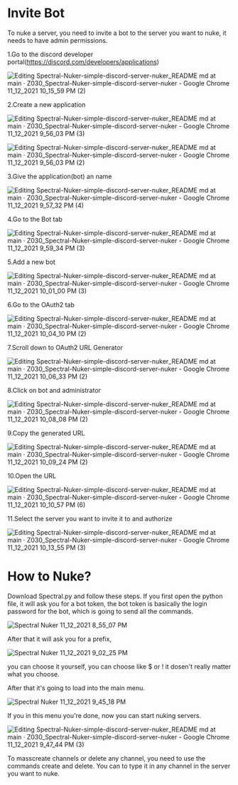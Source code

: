 # Invite Bot
To nuke a server, you need to invite a bot to the server you want to nuke, it needs to have admin permissions.

1.Go to the discord developer portal(https://discord.com/developers/applications)

![Editing Spectral-Nuker-simple-discord-server-nuker_README md at main · Z030_Spectral-Nuker-simple-discord-server-nuker - Google Chrome 11_12_2021 10_15_59 PM (2)](https://user-images.githubusercontent.com/93740943/141535443-18dc5079-26e6-42b5-ae06-d0b3785041fa.png)

2.Create a new application

![Editing Spectral-Nuker-simple-discord-server-nuker_README md at main · Z030_Spectral-Nuker-simple-discord-server-nuker - Google Chrome 11_12_2021 9_56_03 PM (3)](https://user-images.githubusercontent.com/93740943/141535568-62719230-ffbe-43f5-b18c-af05b7bd9b6e.png)


![Editing Spectral-Nuker-simple-discord-server-nuker_README md at main · Z030_Spectral-Nuker-simple-discord-server-nuker - Google Chrome 11_12_2021 9_56_03 PM (2)](https://user-images.githubusercontent.com/93740943/141533470-b1124926-4bf6-4a9f-ab1d-f68015daaf9f.png)

3.Give the application(bot) an name

![Editing Spectral-Nuker-simple-discord-server-nuker_README md at main · Z030_Spectral-Nuker-simple-discord-server-nuker - Google Chrome 11_12_2021 9_57_32 PM (4)](https://user-images.githubusercontent.com/93740943/141533646-66af3423-73b7-49e6-b233-6fd39f922ce4.png)

4.Go to the Bot tab

![Editing Spectral-Nuker-simple-discord-server-nuker_README md at main · Z030_Spectral-Nuker-simple-discord-server-nuker - Google Chrome 11_12_2021 9_59_34 PM (3)](https://user-images.githubusercontent.com/93740943/141533848-b5c755a9-1476-4f0f-8022-b89070b7bdb9.png)

5.Add a new bot

![Editing Spectral-Nuker-simple-discord-server-nuker_README md at main · Z030_Spectral-Nuker-simple-discord-server-nuker - Google Chrome 11_12_2021 10_01_00 PM (3)](https://user-images.githubusercontent.com/93740943/141534011-df943558-3442-4158-89c3-21c7c89baa6c.png)

6.Go to the OAuth2 tab

![Editing Spectral-Nuker-simple-discord-server-nuker_README md at main · Z030_Spectral-Nuker-simple-discord-server-nuker - Google Chrome 11_12_2021 10_04_10 PM (2)](https://user-images.githubusercontent.com/93740943/141534349-556f45d8-81dc-449a-9d50-cabd3f4e6cc1.png)

7.Scroll down to OAuth2 URL Generator

![Editing Spectral-Nuker-simple-discord-server-nuker_README md at main · Z030_Spectral-Nuker-simple-discord-server-nuker - Google Chrome 11_12_2021 10_06_33 PM (2)](https://user-images.githubusercontent.com/93740943/141534523-a6339799-f313-422f-90b3-daf3e8b19397.png)

8.Click on bot and administrator

![Editing Spectral-Nuker-simple-discord-server-nuker_README md at main · Z030_Spectral-Nuker-simple-discord-server-nuker - Google Chrome 11_12_2021 10_08_08 PM (2)](https://user-images.githubusercontent.com/93740943/141534697-3977df6c-92dc-443f-93c5-57507daac75d.png)

9.Copy the generated URL

![Editing Spectral-Nuker-simple-discord-server-nuker_README md at main · Z030_Spectral-Nuker-simple-discord-server-nuker - Google Chrome 11_12_2021 10_09_24 PM (2)](https://user-images.githubusercontent.com/93740943/141534840-271a5fc8-1b22-4d76-b7ad-dc69da28c55f.png)

10.Open the URL

![Editing Spectral-Nuker-simple-discord-server-nuker_README md at main · Z030_Spectral-Nuker-simple-discord-server-nuker - Google Chrome 11_12_2021 10_10_57 PM (6)](https://user-images.githubusercontent.com/93740943/141535053-68f4637b-37ae-4dab-aa8b-8b900aa6640c.png)

11.Select the server you want to invite it to and authorize

![Editing Spectral-Nuker-simple-discord-server-nuker_README md at main · Z030_Spectral-Nuker-simple-discord-server-nuker - Google Chrome 11_12_2021 10_13_55 PM (3)](https://user-images.githubusercontent.com/93740943/141535252-134fd6fe-a17d-4464-ac00-727c7750c6ac.png)


# How to Nuke?
Download Spectral.py and follow these steps.
If you first open the python file, it will ask you for a bot token, the bot token is basically the login password for the bot, which is going to send all the commands.


![Spectral Nuker  11_12_2021 8_55_07 PM](https://user-images.githubusercontent.com/93740943/141527015-06db76b3-f603-430c-b481-35a89329308c.png)

After that it will ask you for a prefix, 


![Spectral Nuker  11_12_2021 9_02_25 PM](https://user-images.githubusercontent.com/93740943/141527789-3f249726-c2db-4e53-8686-0960f1e4addc.png)


you can choose it yourself, you can choose like $ or ! it dosen't really matter what you choose.

After that it's going to load into the main menu.

![Spectral Nuker  11_12_2021 9_45_18 PM](https://user-images.githubusercontent.com/93740943/141532252-f16ca017-c406-4e6f-9734-966130adf6b5.png)


If you in this menu you're done, now you can start nuking servers.

![Editing Spectral-Nuker-simple-discord-server-nuker_README md at main · Z030_Spectral-Nuker-simple-discord-server-nuker - Google Chrome 11_12_2021 9_47_44 PM (3)](https://user-images.githubusercontent.com/93740943/141532604-10e341fc-43d7-4a93-8cbb-a83889949137.png)

To masscreate channels or delete any channel, you need to use the commands create and delete.
You can to type it in any channel in the server you want to nuke.
